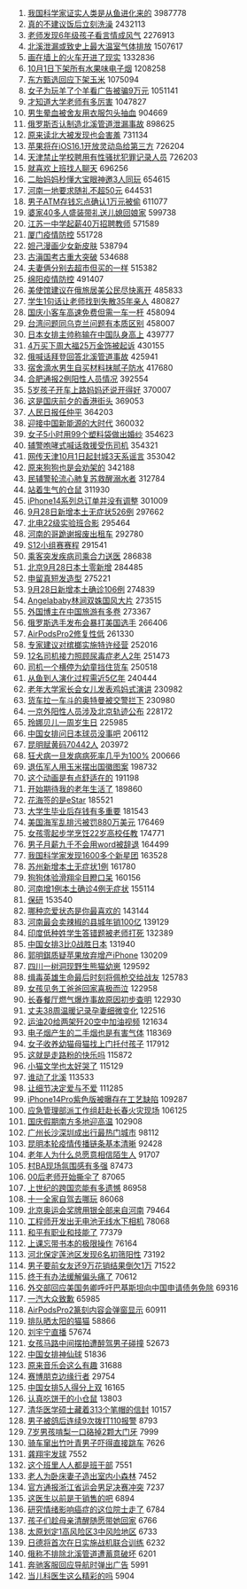 1. [我国科学家证实人类是从鱼进化来的](https://s.weibo.com//weibo?q=%23%E6%88%91%E5%9B%BD%E7%A7%91%E5%AD%A6%E5%AE%B6%E8%AF%81%E5%AE%9E%E4%BA%BA%E7%B1%BB%E6%98%AF%E4%BB%8E%E9%B1%BC%E8%BF%9B%E5%8C%96%E6%9D%A5%E7%9A%84%23&t=31&band_rank=1&Refer=top) 3987778
2. [真的不建议饭后立刻洗澡](https://s.weibo.com//weibo?q=%23%E7%9C%9F%E7%9A%84%E4%B8%8D%E5%BB%BA%E8%AE%AE%E9%A5%AD%E5%90%8E%E7%AB%8B%E5%88%BB%E6%B4%97%E6%BE%A1%23&t=31&band_rank=1&Refer=top) 2432113
3. [老师发现6年级孩子看言情成风气](https://s.weibo.com//weibo?q=%23%E8%80%81%E5%B8%88%E5%8F%91%E7%8E%B06%E5%B9%B4%E7%BA%A7%E5%AD%A9%E5%AD%90%E7%9C%8B%E8%A8%80%E6%83%85%E6%88%90%E9%A3%8E%E6%B0%94%23&t=31&band_rank=1&Refer=top) 2276913
4. [北溪泄漏或致史上最大温室气体排放](https://s.weibo.com//weibo?q=%23%E5%8C%97%E6%BA%AA%E6%B3%84%E6%BC%8F%E6%88%96%E8%87%B4%E5%8F%B2%E4%B8%8A%E6%9C%80%E5%A4%A7%E6%B8%A9%E5%AE%A4%E6%B0%94%E4%BD%93%E6%8E%92%E6%94%BE%23&t=31&band_rank=2&Refer=top) 1507617
5. [画在墙上的火车开进了现实](https://s.weibo.com//weibo?q=%23%E7%94%BB%E5%9C%A8%E5%A2%99%E4%B8%8A%E7%9A%84%E7%81%AB%E8%BD%A6%E5%BC%80%E8%BF%9B%E4%BA%86%E7%8E%B0%E5%AE%9E%23&t=31&band_rank=3&Refer=top) 1332836
6. [10月1日下架所有水果味电子烟](https://s.weibo.com//weibo?q=%2310%E6%9C%881%E6%97%A5%E4%B8%8B%E6%9E%B6%E6%89%80%E6%9C%89%E6%B0%B4%E6%9E%9C%E5%91%B3%E7%94%B5%E5%AD%90%E7%83%9F%23&t=31&band_rank=4&Refer=top) 1208258
7. [东方甄选回应下架玉米](https://s.weibo.com//weibo?q=%23%E4%B8%9C%E6%96%B9%E7%94%84%E9%80%89%E5%9B%9E%E5%BA%94%E4%B8%8B%E6%9E%B6%E7%8E%89%E7%B1%B3%23&t=31&band_rank=1&Refer=top) 1075094
8. [女子为玩羊了个羊看广告被骗9万元](https://s.weibo.com//weibo?q=%23%E5%A5%B3%E5%AD%90%E4%B8%BA%E7%8E%A9%E7%BE%8A%E4%BA%86%E4%B8%AA%E7%BE%8A%E7%9C%8B%E5%B9%BF%E5%91%8A%E8%A2%AB%E9%AA%979%E4%B8%87%E5%85%83%23&t=31&band_rank=4&Refer=top) 1051141
9. [才知道大学老师有多厉害](https://s.weibo.com//weibo?q=%23%E6%89%8D%E7%9F%A5%E9%81%93%E5%A4%A7%E5%AD%A6%E8%80%81%E5%B8%88%E6%9C%89%E5%A4%9A%E5%8E%89%E5%AE%B3%23&t=31&band_rank=5&Refer=top) 1047827
10. [男生晕血被舍友用衣服包头抽血](https://s.weibo.com//weibo?q=%23%E7%94%B7%E7%94%9F%E6%99%95%E8%A1%80%E8%A2%AB%E8%88%8D%E5%8F%8B%E7%94%A8%E8%A1%A3%E6%9C%8D%E5%8C%85%E5%A4%B4%E6%8A%BD%E8%A1%80%23&t=31&band_rank=2&Refer=top) 904669
11. [俄罗斯否认制造北溪管道泄漏事故](https://s.weibo.com//weibo?q=%23%E4%BF%84%E7%BD%97%E6%96%AF%E5%90%A6%E8%AE%A4%E5%88%B6%E9%80%A0%E5%8C%97%E6%BA%AA%E7%AE%A1%E9%81%93%E6%B3%84%E6%BC%8F%E4%BA%8B%E6%95%85%23&t=31&band_rank=2&Refer=top) 898625
12. [原来读北大被发现也会害羞](https://s.weibo.com//weibo?q=%23%E5%8E%9F%E6%9D%A5%E8%AF%BB%E5%8C%97%E5%A4%A7%E8%A2%AB%E5%8F%91%E7%8E%B0%E4%B9%9F%E4%BC%9A%E5%AE%B3%E7%BE%9E%23&t=31&band_rank=2&Refer=top) 731134
13. [苹果将在iOS16.1开放灵动岛给第三方](https://s.weibo.com//weibo?q=%23%E8%8B%B9%E6%9E%9C%E5%B0%86%E5%9C%A8iOS16.1%E5%BC%80%E6%94%BE%E7%81%B5%E5%8A%A8%E5%B2%9B%E7%BB%99%E7%AC%AC%E4%B8%89%E6%96%B9%23&t=31&band_rank=5&Refer=top) 726204
14. [天津禁止学校聘用有性骚扰犯罪记录人员](https://s.weibo.com//weibo?q=%23%E5%A4%A9%E6%B4%A5%E7%A6%81%E6%AD%A2%E5%AD%A6%E6%A0%A1%E8%81%98%E7%94%A8%E6%9C%89%E6%80%A7%E9%AA%9A%E6%89%B0%E7%8A%AF%E7%BD%AA%E8%AE%B0%E5%BD%95%E4%BA%BA%E5%91%98%23&t=31&band_rank=5&Refer=top) 726203
15. [就喜欢上班找人聊天](https://s.weibo.com//weibo?q=%23%E5%B0%B1%E5%96%9C%E6%AC%A2%E4%B8%8A%E7%8F%AD%E6%89%BE%E4%BA%BA%E8%81%8A%E5%A4%A9%23&t=31&band_rank=6&Refer=top) 696256
16. [二胎妈妈秒懂大宝眼神邀3人同玩](https://s.weibo.com//weibo?q=%23%E4%BA%8C%E8%83%8E%E5%A6%88%E5%A6%88%E7%A7%92%E6%87%82%E5%A4%A7%E5%AE%9D%E7%9C%BC%E7%A5%9E%E9%82%803%E4%BA%BA%E5%90%8C%E7%8E%A9%23&t=31&band_rank=6&Refer=top) 654615
17. [河南一地要求随礼不超50元](https://s.weibo.com//weibo?q=%23%E6%B2%B3%E5%8D%97%E4%B8%80%E5%9C%B0%E8%A6%81%E6%B1%82%E9%9A%8F%E7%A4%BC%E4%B8%8D%E8%B6%8550%E5%85%83%23&t=31&band_rank=7&Refer=top) 644531
18. [男子ATM存钱忘点确认1万元被偷](https://s.weibo.com//weibo?q=%23%E7%94%B7%E5%AD%90ATM%E5%AD%98%E9%92%B1%E5%BF%98%E7%82%B9%E7%A1%AE%E8%AE%A41%E4%B8%87%E5%85%83%E8%A2%AB%E5%81%B7%23&t=31&band_rank=6&Refer=top) 611077
19. [婆家40多人盛装带礼送儿媳回娘家](https://s.weibo.com//weibo?q=%23%E5%A9%86%E5%AE%B640%E5%A4%9A%E4%BA%BA%E7%9B%9B%E8%A3%85%E5%B8%A6%E7%A4%BC%E9%80%81%E5%84%BF%E5%AA%B3%E5%9B%9E%E5%A8%98%E5%AE%B6%23&t=31&band_rank=7&Refer=top) 599738
20. [江苏一中学起薪40万招聘教师](https://s.weibo.com//weibo?q=%23%E6%B1%9F%E8%8B%8F%E4%B8%80%E4%B8%AD%E5%AD%A6%E8%B5%B7%E8%96%AA40%E4%B8%87%E6%8B%9B%E8%81%98%E6%95%99%E5%B8%88%23&t=31&band_rank=7&Refer=top) 571589
21. [厦门疫情防控](https://s.weibo.com//weibo?q=%E5%8E%A6%E9%97%A8%E7%96%AB%E6%83%85%E9%98%B2%E6%8E%A7&t=31&band_rank=9&Refer=top) 551728
22. [妲己漫画少女新皮肤](https://s.weibo.com//weibo?q=%23%E5%A6%B2%E5%B7%B1%E6%BC%AB%E7%94%BB%E5%B0%91%E5%A5%B3%E6%96%B0%E7%9A%AE%E8%82%A4%23&t=31&band_rank=7&Refer=top) 538794
23. [古滇国考古重大突破](https://s.weibo.com//weibo?q=%23%E5%8F%A4%E6%BB%87%E5%9B%BD%E8%80%83%E5%8F%A4%E9%87%8D%E5%A4%A7%E7%AA%81%E7%A0%B4%23&t=31&band_rank=7&Refer=top) 534688
24. [夫妻俩分别去超市但买的一样](https://s.weibo.com//weibo?q=%23%E5%A4%AB%E5%A6%BB%E4%BF%A9%E5%88%86%E5%88%AB%E5%8E%BB%E8%B6%85%E5%B8%82%E4%BD%86%E4%B9%B0%E7%9A%84%E4%B8%80%E6%A0%B7%23&t=31&band_rank=9&Refer=top) 515382
25. [绵阳疫情防控](https://s.weibo.com//weibo?q=%E7%BB%B5%E9%98%B3%E7%96%AB%E6%83%85%E9%98%B2%E6%8E%A7&t=31&band_rank=7&Refer=top) 491407
26. [美使馆建议在俄旅居美公民尽快离开](https://s.weibo.com//weibo?q=%23%E7%BE%8E%E4%BD%BF%E9%A6%86%E5%BB%BA%E8%AE%AE%E5%9C%A8%E4%BF%84%E6%97%85%E5%B1%85%E7%BE%8E%E5%85%AC%E6%B0%91%E5%B0%BD%E5%BF%AB%E7%A6%BB%E5%BC%80%23&t=31&band_rank=6&Refer=top) 485833
27. [学生1句话让老师找到失散35年亲人](https://s.weibo.com//weibo?q=%23%E5%AD%A6%E7%94%9F1%E5%8F%A5%E8%AF%9D%E8%AE%A9%E8%80%81%E5%B8%88%E6%89%BE%E5%88%B0%E5%A4%B1%E6%95%A335%E5%B9%B4%E4%BA%B2%E4%BA%BA%23&t=31&band_rank=8&Refer=top) 480827
28. [国庆小客车高速免费但需一车一杆](https://s.weibo.com//weibo?q=%23%E5%9B%BD%E5%BA%86%E5%B0%8F%E5%AE%A2%E8%BD%A6%E9%AB%98%E9%80%9F%E5%85%8D%E8%B4%B9%E4%BD%86%E9%9C%80%E4%B8%80%E8%BD%A6%E4%B8%80%E6%9D%86%23&t=31&band_rank=9&Refer=top) 458094
29. [台湾问题同乌克兰问题有本质区别](https://s.weibo.com//weibo?q=%23%E5%8F%B0%E6%B9%BE%E9%97%AE%E9%A2%98%E5%90%8C%E4%B9%8C%E5%85%8B%E5%85%B0%E9%97%AE%E9%A2%98%E6%9C%89%E6%9C%AC%E8%B4%A8%E5%8C%BA%E5%88%AB%23&t=31&band_rank=8&Refer=top) 458007
30. [日本女排主帅称输在中国队身高上](https://s.weibo.com//weibo?q=%23%E6%97%A5%E6%9C%AC%E5%A5%B3%E6%8E%92%E4%B8%BB%E5%B8%85%E7%A7%B0%E8%BE%93%E5%9C%A8%E4%B8%AD%E5%9B%BD%E9%98%9F%E8%BA%AB%E9%AB%98%E4%B8%8A%23&t=31&band_rank=9&Refer=top) 439777
31. [4万买下周大福25万金饰被起诉](https://s.weibo.com//weibo?q=%234%E4%B8%87%E4%B9%B0%E4%B8%8B%E5%91%A8%E5%A4%A7%E7%A6%8F25%E4%B8%87%E9%87%91%E9%A5%B0%E8%A2%AB%E8%B5%B7%E8%AF%89%23&t=31&band_rank=9&Refer=top) 430155
32. [俄喊话拜登回答北溪管道事故](https://s.weibo.com//weibo?q=%23%E4%BF%84%E5%96%8A%E8%AF%9D%E6%8B%9C%E7%99%BB%E5%9B%9E%E7%AD%94%E5%8C%97%E6%BA%AA%E7%AE%A1%E9%81%93%E4%BA%8B%E6%95%85%23&t=31&band_rank=9&Refer=top) 425941
33. [宿舍滴水男生自买材料抹腻子防水](https://s.weibo.com//weibo?q=%23%E5%AE%BF%E8%88%8D%E6%BB%B4%E6%B0%B4%E7%94%B7%E7%94%9F%E8%87%AA%E4%B9%B0%E6%9D%90%E6%96%99%E6%8A%B9%E8%85%BB%E5%AD%90%E9%98%B2%E6%B0%B4%23&t=31&band_rank=10&Refer=top) 417680
34. [合肥通报2例阳性人员情况](https://s.weibo.com//weibo?q=%E5%90%88%E8%82%A5%E9%80%9A%E6%8A%A52%E4%BE%8B%E9%98%B3%E6%80%A7%E4%BA%BA%E5%91%98%E6%83%85%E5%86%B5&t=31&band_rank=12&Refer=top) 392554
35. [5岁孩子开车上路妈妈还说开得好](https://s.weibo.com//weibo?q=%235%E5%B2%81%E5%AD%A9%E5%AD%90%E5%BC%80%E8%BD%A6%E4%B8%8A%E8%B7%AF%E5%A6%88%E5%A6%88%E8%BF%98%E8%AF%B4%E5%BC%80%E5%BE%97%E5%A5%BD%23&t=31&band_rank=13&Refer=top) 370007
36. [这是国庆前夕的香港街头](https://s.weibo.com//weibo?q=%23%E8%BF%99%E6%98%AF%E5%9B%BD%E5%BA%86%E5%89%8D%E5%A4%95%E7%9A%84%E9%A6%99%E6%B8%AF%E8%A1%97%E5%A4%B4%23&t=31&band_rank=12&Refer=top) 369053
37. [人民日报任仲平](https://s.weibo.com//weibo?q=%23%E4%BA%BA%E6%B0%91%E6%97%A5%E6%8A%A5%E4%BB%BB%E4%BB%B2%E5%B9%B3%23&t=31&band_rank=11&Refer=top) 364203
38. [迎接中国新能源的大时代](https://s.weibo.com//weibo?q=%23%E8%BF%8E%E6%8E%A5%E4%B8%AD%E5%9B%BD%E6%96%B0%E8%83%BD%E6%BA%90%E7%9A%84%E5%A4%A7%E6%97%B6%E4%BB%A3%23&t=31&band_rank=15&Refer=top) 360032
39. [女子5小时用99个塑料袋做出婚纱](https://s.weibo.com//weibo?q=%23%E5%A5%B3%E5%AD%905%E5%B0%8F%E6%97%B6%E7%94%A899%E4%B8%AA%E5%A1%91%E6%96%99%E8%A2%8B%E5%81%9A%E5%87%BA%E5%A9%9A%E7%BA%B1%23&t=31&band_rank=11&Refer=top) 354623
40. [辅警咆哮式喊话救援受伤司机](https://s.weibo.com//weibo?q=%23%E8%BE%85%E8%AD%A6%E5%92%86%E5%93%AE%E5%BC%8F%E5%96%8A%E8%AF%9D%E6%95%91%E6%8F%B4%E5%8F%97%E4%BC%A4%E5%8F%B8%E6%9C%BA%23&t=31&band_rank=15&Refer=top) 354321
41. [网传天津10月1日起封城3天系谣言](https://s.weibo.com//weibo?q=%23%E7%BD%91%E4%BC%A0%E5%A4%A9%E6%B4%A510%E6%9C%881%E6%97%A5%E8%B5%B7%E5%B0%81%E5%9F%8E3%E5%A4%A9%E7%B3%BB%E8%B0%A3%E8%A8%80%23&t=31&band_rank=10&Refer=top) 353042
42. [原来狗狗也是会劝架的](https://s.weibo.com//weibo?q=%23%E5%8E%9F%E6%9D%A5%E7%8B%97%E7%8B%97%E4%B9%9F%E6%98%AF%E4%BC%9A%E5%8A%9D%E6%9E%B6%E7%9A%84%23&t=31&band_rank=14&Refer=top) 342188
43. [民辅警轮流心肺复苏救醒溺水者](https://s.weibo.com//weibo?q=%23%E6%B0%91%E8%BE%85%E8%AD%A6%E8%BD%AE%E6%B5%81%E5%BF%83%E8%82%BA%E5%A4%8D%E8%8B%8F%E6%95%91%E9%86%92%E6%BA%BA%E6%B0%B4%E8%80%85%23&t=31&band_rank=15&Refer=top) 312784
44. [站着生气的仓鼠](https://s.weibo.com//weibo?q=%23%E7%AB%99%E7%9D%80%E7%94%9F%E6%B0%94%E7%9A%84%E4%BB%93%E9%BC%A0%23&t=31&band_rank=15&Refer=top) 311930
45. [iPhone14系列总订单并没有调整](https://s.weibo.com//weibo?q=%23iPhone14%E7%B3%BB%E5%88%97%E6%80%BB%E8%AE%A2%E5%8D%95%E5%B9%B6%E6%B2%A1%E6%9C%89%E8%B0%83%E6%95%B4%23&t=31&band_rank=13&Refer=top) 301009
46. [9月28日新增本土无症状526例](https://s.weibo.com//weibo?q=%239%E6%9C%8828%E6%97%A5%E6%96%B0%E5%A2%9E%E6%9C%AC%E5%9C%9F%E6%97%A0%E7%97%87%E7%8A%B6526%E4%BE%8B%23&t=31&band_rank=17&Refer=top) 297662
47. [北电22级实验班合影](https://s.weibo.com//weibo?q=%23%E5%8C%97%E7%94%B522%E7%BA%A7%E5%AE%9E%E9%AA%8C%E7%8F%AD%E5%90%88%E5%BD%B1%23&t=31&band_rank=12&Refer=top) 295464
48. [河南的哥跪谢报废出租车](https://s.weibo.com//weibo?q=%23%E6%B2%B3%E5%8D%97%E7%9A%84%E5%93%A5%E8%B7%AA%E8%B0%A2%E6%8A%A5%E5%BA%9F%E5%87%BA%E7%A7%9F%E8%BD%A6%23&t=31&band_rank=18&Refer=top) 292780
49. [S12小组赛赛程](https://s.weibo.com//weibo?q=%23S12%E5%B0%8F%E7%BB%84%E8%B5%9B%E8%B5%9B%E7%A8%8B%23&t=31&band_rank=13&Refer=top) 291541
50. [乘客突发疾病司乘合力送医](https://s.weibo.com//weibo?q=%23%E4%B9%98%E5%AE%A2%E7%AA%81%E5%8F%91%E7%96%BE%E7%97%85%E5%8F%B8%E4%B9%98%E5%90%88%E5%8A%9B%E9%80%81%E5%8C%BB%23&t=31&band_rank=15&Refer=top) 286838
51. [北京9月28日本土零新增](https://s.weibo.com//weibo?q=%23%E5%8C%97%E4%BA%AC9%E6%9C%8828%E6%97%A5%E6%9C%AC%E5%9C%9F%E9%9B%B6%E6%96%B0%E5%A2%9E%23&t=31&band_rank=13&Refer=top) 284485
52. [申留真短发造型](https://s.weibo.com//weibo?q=%23%E7%94%B3%E7%95%99%E7%9C%9F%E7%9F%AD%E5%8F%91%E9%80%A0%E5%9E%8B%23&t=31&band_rank=18&Refer=top) 275221
53. [9月28日新增本土确诊106例](https://s.weibo.com//weibo?q=%239%E6%9C%8828%E6%97%A5%E6%96%B0%E5%A2%9E%E6%9C%AC%E5%9C%9F%E7%A1%AE%E8%AF%8A106%E4%BE%8B%23&t=31&band_rank=18&Refer=top) 274839
54. [Angelababy林涧双姝国风大片](https://s.weibo.com//weibo?q=%23Angelababy%E6%9E%97%E6%B6%A7%E5%8F%8C%E5%A7%9D%E5%9B%BD%E9%A3%8E%E5%A4%A7%E7%89%87%23&t=31&band_rank=13&Refer=top) 273515
55. [外国博主在中国旅游有多卷](https://s.weibo.com//weibo?q=%23%E5%A4%96%E5%9B%BD%E5%8D%9A%E4%B8%BB%E5%9C%A8%E4%B8%AD%E5%9B%BD%E6%97%85%E6%B8%B8%E6%9C%89%E5%A4%9A%E5%8D%B7%23&t=31&band_rank=13&Refer=top) 273367
56. [俄罗斯选手发布会暴打美国选手](https://s.weibo.com//weibo?q=%23%E4%BF%84%E7%BD%97%E6%96%AF%E9%80%89%E6%89%8B%E5%8F%91%E5%B8%83%E4%BC%9A%E6%9A%B4%E6%89%93%E7%BE%8E%E5%9B%BD%E9%80%89%E6%89%8B%23&t=31&band_rank=13&Refer=top) 266406
57. [AirPodsPro2修复性低](https://s.weibo.com//weibo?q=%23AirPodsPro2%E4%BF%AE%E5%A4%8D%E6%80%A7%E4%BD%8E%23&t=31&band_rank=19&Refer=top) 261330
58. [专家建议对槟榔实施特许经营](https://s.weibo.com//weibo?q=%23%E4%B8%93%E5%AE%B6%E5%BB%BA%E8%AE%AE%E5%AF%B9%E6%A7%9F%E6%A6%94%E5%AE%9E%E6%96%BD%E7%89%B9%E8%AE%B8%E7%BB%8F%E8%90%A5%23&t=31&band_rank=18&Refer=top) 252016
59. [12名司机接力照顾尿毒症老人2年](https://s.weibo.com//weibo?q=%2312%E5%90%8D%E5%8F%B8%E6%9C%BA%E6%8E%A5%E5%8A%9B%E7%85%A7%E9%A1%BE%E5%B0%BF%E6%AF%92%E7%97%87%E8%80%81%E4%BA%BA2%E5%B9%B4%23&t=31&band_rank=15&Refer=top) 251473
60. [司机一个横停为幼童挡住货车](https://s.weibo.com//weibo?q=%23%E5%8F%B8%E6%9C%BA%E4%B8%80%E4%B8%AA%E6%A8%AA%E5%81%9C%E4%B8%BA%E5%B9%BC%E7%AB%A5%E6%8C%A1%E4%BD%8F%E8%B4%A7%E8%BD%A6%23&t=31&band_rank=21&Refer=top) 250518
61. [从鱼到人演化过程需近5亿年](https://s.weibo.com//weibo?q=%23%E4%BB%8E%E9%B1%BC%E5%88%B0%E4%BA%BA%E6%BC%94%E5%8C%96%E8%BF%87%E7%A8%8B%E9%9C%80%E8%BF%915%E4%BA%BF%E5%B9%B4%23&t=31&band_rank=20&Refer=top) 240444
62. [老年大学家长会女儿发表鸡妈式演讲](https://s.weibo.com//weibo?q=%23%E8%80%81%E5%B9%B4%E5%A4%A7%E5%AD%A6%E5%AE%B6%E9%95%BF%E4%BC%9A%E5%A5%B3%E5%84%BF%E5%8F%91%E8%A1%A8%E9%B8%A1%E5%A6%88%E5%BC%8F%E6%BC%94%E8%AE%B2%23&t=31&band_rank=17&Refer=top) 230982
63. [货车拉一车斗的奥特曼被交警拦下](https://s.weibo.com//weibo?q=%23%E8%B4%A7%E8%BD%A6%E6%8B%89%E4%B8%80%E8%BD%A6%E6%96%97%E7%9A%84%E5%A5%A5%E7%89%B9%E6%9B%BC%E8%A2%AB%E4%BA%A4%E8%AD%A6%E6%8B%A6%E4%B8%8B%23&t=31&band_rank=23&Refer=top) 230980
64. [一京外阳性人员涉及北京轨迹公布](https://s.weibo.com//weibo?q=%23%E4%B8%80%E4%BA%AC%E5%A4%96%E9%98%B3%E6%80%A7%E4%BA%BA%E5%91%98%E6%B6%89%E5%8F%8A%E5%8C%97%E4%BA%AC%E8%BD%A8%E8%BF%B9%E5%85%AC%E5%B8%83%23&t=31&band_rank=14&Refer=top) 228172
65. [玲娜贝儿一周岁生日](https://s.weibo.com//weibo?q=%23%E7%8E%B2%E5%A8%9C%E8%B4%9D%E5%84%BF%E4%B8%80%E5%91%A8%E5%B2%81%E7%94%9F%E6%97%A5%23&t=31&band_rank=24&Refer=top) 225985
66. [中国女排问日本球员没事吧](https://s.weibo.com//weibo?q=%23%E4%B8%AD%E5%9B%BD%E5%A5%B3%E6%8E%92%E9%97%AE%E6%97%A5%E6%9C%AC%E7%90%83%E5%91%98%E6%B2%A1%E4%BA%8B%E5%90%A7%23&t=31&band_rank=14&Refer=top) 206112
67. [昆明赋黄码70442人](https://s.weibo.com//weibo?q=%E6%98%86%E6%98%8E%E8%B5%8B%E9%BB%84%E7%A0%8170442%E4%BA%BA&t=31&band_rank=27&Refer=top) 203972
68. [狂犬病一旦发病病死率几乎为100%](https://s.weibo.com//weibo?q=%23%E7%8B%82%E7%8A%AC%E7%97%85%E4%B8%80%E6%97%A6%E5%8F%91%E7%97%85%E7%97%85%E6%AD%BB%E7%8E%87%E5%87%A0%E4%B9%8E%E4%B8%BA100%25%23&t=31&band_rank=15&Refer=top) 200666
69. [退伍军人用玉米摆出国徽图案](https://s.weibo.com//weibo?q=%23%E9%80%80%E4%BC%8D%E5%86%9B%E4%BA%BA%E7%94%A8%E7%8E%89%E7%B1%B3%E6%91%86%E5%87%BA%E5%9B%BD%E5%BE%BD%E5%9B%BE%E6%A1%88%23&t=31&band_rank=24&Refer=top) 198732
70. [这个动画是有点舒适在的](https://s.weibo.com//weibo?q=%23%E8%BF%99%E4%B8%AA%E5%8A%A8%E7%94%BB%E6%98%AF%E6%9C%89%E7%82%B9%E8%88%92%E9%80%82%E5%9C%A8%E7%9A%84%23&t=31&band_rank=27&Refer=top) 191198
71. [开始期待我的老年生活了](https://s.weibo.com//weibo?q=%23%E5%BC%80%E5%A7%8B%E6%9C%9F%E5%BE%85%E6%88%91%E7%9A%84%E8%80%81%E5%B9%B4%E7%94%9F%E6%B4%BB%E4%BA%86%23&t=31&band_rank=28&Refer=top) 189860
72. [花海签的是eStar](https://s.weibo.com//weibo?q=%23%E8%8A%B1%E6%B5%B7%E7%AD%BE%E7%9A%84%E6%98%AFeStar%23&t=31&band_rank=17&Refer=top) 185521
73. [大学生毕业后存钱有多重要](https://s.weibo.com//weibo?q=%23%E5%A4%A7%E5%AD%A6%E7%94%9F%E6%AF%95%E4%B8%9A%E5%90%8E%E5%AD%98%E9%92%B1%E6%9C%89%E5%A4%9A%E9%87%8D%E8%A6%81%23&t=31&band_rank=19&Refer=top) 181543
74. [美国海军乱排污被罚880万美元](https://s.weibo.com//weibo?q=%23%E7%BE%8E%E5%9B%BD%E6%B5%B7%E5%86%9B%E4%B9%B1%E6%8E%92%E6%B1%A1%E8%A2%AB%E7%BD%9A880%E4%B8%87%E7%BE%8E%E5%85%83%23&t=31&band_rank=28&Refer=top) 176469
75. [女孩零起步学烹饪22岁高校任教](https://s.weibo.com//weibo?q=%23%E5%A5%B3%E5%AD%A9%E9%9B%B6%E8%B5%B7%E6%AD%A5%E5%AD%A6%E7%83%B9%E9%A5%AA22%E5%B2%81%E9%AB%98%E6%A0%A1%E4%BB%BB%E6%95%99%23&t=31&band_rank=32&Refer=top) 174771
76. [男子月薪九千不会用word被辞退](https://s.weibo.com//weibo?q=%23%E7%94%B7%E5%AD%90%E6%9C%88%E8%96%AA%E4%B9%9D%E5%8D%83%E4%B8%8D%E4%BC%9A%E7%94%A8word%E8%A2%AB%E8%BE%9E%E9%80%80%23&t=31&band_rank=20&Refer=top) 164499
77. [我国科学家发现1600多个新星团](https://s.weibo.com//weibo?q=%23%E6%88%91%E5%9B%BD%E7%A7%91%E5%AD%A6%E5%AE%B6%E5%8F%91%E7%8E%B01600%E5%A4%9A%E4%B8%AA%E6%96%B0%E6%98%9F%E5%9B%A2%23&t=31&band_rank=19&Refer=top) 163528
78. [苏州新增本土无症状1例](https://s.weibo.com//weibo?q=%E8%8B%8F%E5%B7%9E%E6%96%B0%E5%A2%9E%E6%9C%AC%E5%9C%9F%E6%97%A0%E7%97%87%E7%8A%B61%E4%BE%8B&t=31&band_rank=21&Refer=top) 161780
79. [狗狗体验滑翔伞目瞪口呆](https://s.weibo.com//weibo?q=%23%E7%8B%97%E7%8B%97%E4%BD%93%E9%AA%8C%E6%BB%91%E7%BF%94%E4%BC%9E%E7%9B%AE%E7%9E%AA%E5%8F%A3%E5%91%86%23&t=31&band_rank=29&Refer=top) 160156
80. [河南增1例本土确诊4例无症状](https://s.weibo.com//weibo?q=%23%E6%B2%B3%E5%8D%97%E5%A2%9E1%E4%BE%8B%E6%9C%AC%E5%9C%9F%E7%A1%AE%E8%AF%8A4%E4%BE%8B%E6%97%A0%E7%97%87%E7%8A%B6%23&t=31&band_rank=29&Refer=top) 155114
81. [保研](https://s.weibo.com//weibo?q=%E4%BF%9D%E7%A0%94&t=31&band_rank=22&Refer=top) 153540
82. [哪种恋爱状态是你最喜欢的](https://s.weibo.com//weibo?q=%23%E5%93%AA%E7%A7%8D%E6%81%8B%E7%88%B1%E7%8A%B6%E6%80%81%E6%98%AF%E4%BD%A0%E6%9C%80%E5%96%9C%E6%AC%A2%E7%9A%84%23&t=31&band_rank=24&Refer=top) 143144
83. [河南最会卖辣椒的县城年销100亿](https://s.weibo.com//weibo?q=%23%E6%B2%B3%E5%8D%97%E6%9C%80%E4%BC%9A%E5%8D%96%E8%BE%A3%E6%A4%92%E7%9A%84%E5%8E%BF%E5%9F%8E%E5%B9%B4%E9%94%80100%E4%BA%BF%23&t=31&band_rank=25&Refer=top) 139129
84. [印度低种姓学生答错题被老师打死](https://s.weibo.com//weibo?q=%23%E5%8D%B0%E5%BA%A6%E4%BD%8E%E7%A7%8D%E5%A7%93%E5%AD%A6%E7%94%9F%E7%AD%94%E9%94%99%E9%A2%98%E8%A2%AB%E8%80%81%E5%B8%88%E6%89%93%E6%AD%BB%23&t=31&band_rank=26&Refer=top) 132389
85. [中国女排3比0战胜日本](https://s.weibo.com//weibo?q=%23%E4%B8%AD%E5%9B%BD%E5%A5%B3%E6%8E%923%E6%AF%940%E6%88%98%E8%83%9C%E6%97%A5%E6%9C%AC%23&t=31&band_rank=27&Refer=top) 131940
86. [郭明錤质疑苹果放弃增产iPhone](https://s.weibo.com//weibo?q=%23%E9%83%AD%E6%98%8E%E9%8C%A4%E8%B4%A8%E7%96%91%E8%8B%B9%E6%9E%9C%E6%94%BE%E5%BC%83%E5%A2%9E%E4%BA%A7iPhone%23&t=31&band_rank=30&Refer=top) 130209
87. [四川一树洞现野生熊猫幼崽](https://s.weibo.com//weibo?q=%23%E5%9B%9B%E5%B7%9D%E4%B8%80%E6%A0%91%E6%B4%9E%E7%8E%B0%E9%87%8E%E7%94%9F%E7%86%8A%E7%8C%AB%E5%B9%BC%E5%B4%BD%23&t=31&band_rank=30&Refer=top) 129592
88. [缉毒英雄生命最后时刻将佩枪交给战友](https://s.weibo.com//weibo?q=%23%E7%BC%89%E6%AF%92%E8%8B%B1%E9%9B%84%E7%94%9F%E5%91%BD%E6%9C%80%E5%90%8E%E6%97%B6%E5%88%BB%E5%B0%86%E4%BD%A9%E6%9E%AA%E4%BA%A4%E7%BB%99%E6%88%98%E5%8F%8B%23&t=31&band_rank=27&Refer=top) 125783
89. [女孩见务工爸爸回家喜极而泣](https://s.weibo.com//weibo?q=%23%E5%A5%B3%E5%AD%A9%E8%A7%81%E5%8A%A1%E5%B7%A5%E7%88%B8%E7%88%B8%E5%9B%9E%E5%AE%B6%E5%96%9C%E6%9E%81%E8%80%8C%E6%B3%A3%23&t=31&band_rank=27&Refer=top) 122958
90. [长春餐厅燃气爆炸事故原因初步查明](https://s.weibo.com//weibo?q=%23%E9%95%BF%E6%98%A5%E9%A4%90%E5%8E%85%E7%87%83%E6%B0%94%E7%88%86%E7%82%B8%E4%BA%8B%E6%95%85%E5%8E%9F%E5%9B%A0%E5%88%9D%E6%AD%A5%E6%9F%A5%E6%98%8E%23&t=31&band_rank=30&Refer=top) 122930
91. [丈夫38周温暖记录孕妻细微变化](https://s.weibo.com//weibo?q=%23%E4%B8%88%E5%A4%AB38%E5%91%A8%E6%B8%A9%E6%9A%96%E8%AE%B0%E5%BD%95%E5%AD%95%E5%A6%BB%E7%BB%86%E5%BE%AE%E5%8F%98%E5%8C%96%23&t=31&band_rank=28&Refer=top) 122516
92. [运油20给两架歼20空中加油视频](https://s.weibo.com//weibo?q=%23%E8%BF%90%E6%B2%B920%E7%BB%99%E4%B8%A4%E6%9E%B6%E6%AD%BC20%E7%A9%BA%E4%B8%AD%E5%8A%A0%E6%B2%B9%E8%A7%86%E9%A2%91%23&t=31&band_rank=29&Refer=top) 121634
93. [电子烟产生的二手烟也是有害气体](https://s.weibo.com//weibo?q=%23%E7%94%B5%E5%AD%90%E7%83%9F%E4%BA%A7%E7%94%9F%E7%9A%84%E4%BA%8C%E6%89%8B%E7%83%9F%E4%B9%9F%E6%98%AF%E6%9C%89%E5%AE%B3%E6%B0%94%E4%BD%93%23&t=31&band_rank=30&Refer=top) 118369
94. [女子收养幼猫母猫找上门托付孩子](https://s.weibo.com//weibo?q=%23%E5%A5%B3%E5%AD%90%E6%94%B6%E5%85%BB%E5%B9%BC%E7%8C%AB%E6%AF%8D%E7%8C%AB%E6%89%BE%E4%B8%8A%E9%97%A8%E6%89%98%E4%BB%98%E5%AD%A9%E5%AD%90%23&t=31&band_rank=43&Refer=top) 117912
95. [这就是走路粉的快乐吗](https://s.weibo.com//weibo?q=%23%E8%BF%99%E5%B0%B1%E6%98%AF%E8%B5%B0%E8%B7%AF%E7%B2%89%E7%9A%84%E5%BF%AB%E4%B9%90%E5%90%97%23&t=31&band_rank=31&Refer=top) 115872
96. [小猫文学也太好哭了](https://s.weibo.com//weibo?q=%23%E5%B0%8F%E7%8C%AB%E6%96%87%E5%AD%A6%E4%B9%9F%E5%A4%AA%E5%A5%BD%E5%93%AD%E4%BA%86%23&t=31&band_rank=28&Refer=top) 115129
97. [谁动了北溪](https://s.weibo.com//weibo?q=%23%E8%B0%81%E5%8A%A8%E4%BA%86%E5%8C%97%E6%BA%AA%23&t=31&band_rank=31&Refer=top) 113533
98. [让细节决定爱与不爱](https://s.weibo.com//weibo?q=%23%E8%AE%A9%E7%BB%86%E8%8A%82%E5%86%B3%E5%AE%9A%E7%88%B1%E4%B8%8E%E4%B8%8D%E7%88%B1%23&t=31&band_rank=38&Refer=top) 111285
99. [iPhone14Pro紫色版被曝存在工艺缺陷](https://s.weibo.com//weibo?q=%23iPhone14Pro%E7%B4%AB%E8%89%B2%E7%89%88%E8%A2%AB%E6%9B%9D%E5%AD%98%E5%9C%A8%E5%B7%A5%E8%89%BA%E7%BC%BA%E9%99%B7%23&t=31&band_rank=39&Refer=top) 109287
100. [应急管理部派工作组赶赴长春火灾现场](https://s.weibo.com//weibo?q=%E5%BA%94%E6%80%A5%E7%AE%A1%E7%90%86%E9%83%A8%E6%B4%BE%E5%B7%A5%E4%BD%9C%E7%BB%84%E8%B5%B6%E8%B5%B4%E9%95%BF%E6%98%A5%E7%81%AB%E7%81%BE%E7%8E%B0%E5%9C%BA&t=31&band_rank=22&Refer=top) 106125
101. [国庆假期南方多地迎高温](https://s.weibo.com//weibo?q=%23%E5%9B%BD%E5%BA%86%E5%81%87%E6%9C%9F%E5%8D%97%E6%96%B9%E5%A4%9A%E5%9C%B0%E8%BF%8E%E9%AB%98%E6%B8%A9%23&t=31&band_rank=33&Refer=top) 102908
102. [广州长沙深圳成出行最热门城市](https://s.weibo.com//weibo?q=%23%E5%B9%BF%E5%B7%9E%E9%95%BF%E6%B2%99%E6%B7%B1%E5%9C%B3%E6%88%90%E5%87%BA%E8%A1%8C%E6%9C%80%E7%83%AD%E9%97%A8%E5%9F%8E%E5%B8%82%23&t=31&band_rank=31&Refer=top) 98112
103. [昆明本轮疫情传播链条基本清晰](https://s.weibo.com//weibo?q=%23%E6%98%86%E6%98%8E%E6%9C%AC%E8%BD%AE%E7%96%AB%E6%83%85%E4%BC%A0%E6%92%AD%E9%93%BE%E6%9D%A1%E5%9F%BA%E6%9C%AC%E6%B8%85%E6%99%B0%23&t=31&band_rank=38&Refer=top) 92428
104. [老年人为什么总愿意相信陌生人](https://s.weibo.com//weibo?q=%23%E8%80%81%E5%B9%B4%E4%BA%BA%E4%B8%BA%E4%BB%80%E4%B9%88%E6%80%BB%E6%84%BF%E6%84%8F%E7%9B%B8%E4%BF%A1%E9%99%8C%E7%94%9F%E4%BA%BA%23&t=31&band_rank=35&Refer=top) 91707
105. [村BA现场氛围感有多强](https://s.weibo.com//weibo?q=%23%E6%9D%91BA%E7%8E%B0%E5%9C%BA%E6%B0%9B%E5%9B%B4%E6%84%9F%E6%9C%89%E5%A4%9A%E5%BC%BA%23&t=31&band_rank=48&Refer=top) 87473
106. [00后老师开始撕伞了](https://s.weibo.com//weibo?q=%2300%E5%90%8E%E8%80%81%E5%B8%88%E5%BC%80%E5%A7%8B%E6%92%95%E4%BC%9E%E4%BA%86%23&t=31&band_rank=41&Refer=top) 87065
107. [上世纪的跨国恋能有多遗憾](https://s.weibo.com//weibo?q=%23%E4%B8%8A%E4%B8%96%E7%BA%AA%E7%9A%84%E8%B7%A8%E5%9B%BD%E6%81%8B%E8%83%BD%E6%9C%89%E5%A4%9A%E9%81%97%E6%86%BE%23&t=31&band_rank=40&Refer=top) 86958
108. [十一全家自驾去哪玩](https://s.weibo.com//weibo?q=%23%E5%8D%81%E4%B8%80%E5%85%A8%E5%AE%B6%E8%87%AA%E9%A9%BE%E5%8E%BB%E5%93%AA%E7%8E%A9%23&t=31&band_rank=47&Refer=top) 86068
109. [北京奥运会奖牌用银全部来自河南](https://s.weibo.com//weibo?q=%23%E5%8C%97%E4%BA%AC%E5%A5%A5%E8%BF%90%E4%BC%9A%E5%A5%96%E7%89%8C%E7%94%A8%E9%93%B6%E5%85%A8%E9%83%A8%E6%9D%A5%E8%87%AA%E6%B2%B3%E5%8D%97%23&t=31&band_rank=40&Refer=top) 79464
110. [工程师开发出无电池无线水下相机](https://s.weibo.com//weibo?q=%23%E5%B7%A5%E7%A8%8B%E5%B8%88%E5%BC%80%E5%8F%91%E5%87%BA%E6%97%A0%E7%94%B5%E6%B1%A0%E6%97%A0%E7%BA%BF%E6%B0%B4%E4%B8%8B%E7%9B%B8%E6%9C%BA%23&t=31&band_rank=33&Refer=top) 78068
111. [和平有职业和技能了](https://s.weibo.com//weibo?q=%23%E5%92%8C%E5%B9%B3%E6%9C%89%E8%81%8C%E4%B8%9A%E5%92%8C%E6%8A%80%E8%83%BD%E4%BA%86%23&t=31&band_rank=47&Refer=top) 77379
112. [上课忘带书本的极限操作](https://s.weibo.com//weibo?q=%23%E4%B8%8A%E8%AF%BE%E5%BF%98%E5%B8%A6%E4%B9%A6%E6%9C%AC%E7%9A%84%E6%9E%81%E9%99%90%E6%93%8D%E4%BD%9C%23&t=31&band_rank=39&Refer=top) 76164
113. [河北保定莲池区发现6名初筛阳性](https://s.weibo.com//weibo?q=%23%E6%B2%B3%E5%8C%97%E4%BF%9D%E5%AE%9A%E8%8E%B2%E6%B1%A0%E5%8C%BA%E5%8F%91%E7%8E%B06%E5%90%8D%E5%88%9D%E7%AD%9B%E9%98%B3%E6%80%A7%23&t=31&band_rank=45&Refer=top) 73192
114. [男子要前女友还9万花销结果倒欠1万](https://s.weibo.com//weibo?q=%23%E7%94%B7%E5%AD%90%E8%A6%81%E5%89%8D%E5%A5%B3%E5%8F%8B%E8%BF%989%E4%B8%87%E8%8A%B1%E9%94%80%E7%BB%93%E6%9E%9C%E5%80%92%E6%AC%A01%E4%B8%87%23&t=31&band_rank=46&Refer=top) 71522
115. [终于有办法缓解偏头痛了](https://s.weibo.com//weibo?q=%23%E7%BB%88%E4%BA%8E%E6%9C%89%E5%8A%9E%E6%B3%95%E7%BC%93%E8%A7%A3%E5%81%8F%E5%A4%B4%E7%97%9B%E4%BA%86%23&t=31&band_rank=42&Refer=top) 70612
116. [外交部回应美国务卿呼吁巴基斯坦向中国申请债务免除](https://s.weibo.com//weibo?q=%23%E5%A4%96%E4%BA%A4%E9%83%A8%E5%9B%9E%E5%BA%94%E7%BE%8E%E5%9B%BD%E5%8A%A1%E5%8D%BF%E5%91%BC%E5%90%81%E5%B7%B4%E5%9F%BA%E6%96%AF%E5%9D%A6%E5%90%91%E4%B8%AD%E5%9B%BD%E7%94%B3%E8%AF%B7%E5%80%BA%E5%8A%A1%E5%85%8D%E9%99%A4%23&t=31&band_rank=48&Refer=top) 69316
117. [一汽大众致歉](https://s.weibo.com//weibo?q=%23%E4%B8%80%E6%B1%BD%E5%A4%A7%E4%BC%97%E8%87%B4%E6%AD%89%23&t=31&band_rank=44&Refer=top) 65985
118. [AirPodsPro2篆刻内容会弹窗显示](https://s.weibo.com//weibo?q=%23AirPodsPro2%E7%AF%86%E5%88%BB%E5%86%85%E5%AE%B9%E4%BC%9A%E5%BC%B9%E7%AA%97%E6%98%BE%E7%A4%BA%23&t=31&band_rank=46&Refer=top) 60911
119. [排队晒太阳的猫猫](https://s.weibo.com//weibo?q=%23%E6%8E%92%E9%98%9F%E6%99%92%E5%A4%AA%E9%98%B3%E7%9A%84%E7%8C%AB%E7%8C%AB%23&t=31&band_rank=47&Refer=top) 58866
120. [刘宇宁直播](https://s.weibo.com//weibo?q=%23%E5%88%98%E5%AE%87%E5%AE%81%E7%9B%B4%E6%92%AD%23&t=31&band_rank=43&Refer=top) 57674
121. [女孩马路中间摆拍遭醉驾男子碰撞](https://s.weibo.com//weibo?q=%23%E5%A5%B3%E5%AD%A9%E9%A9%AC%E8%B7%AF%E4%B8%AD%E9%97%B4%E6%91%86%E6%8B%8D%E9%81%AD%E9%86%89%E9%A9%BE%E7%94%B7%E5%AD%90%E7%A2%B0%E6%92%9E%23&t=31&band_rank=46&Refer=top) 52673
122. [中国女排神仙球](https://s.weibo.com//weibo?q=%23%E4%B8%AD%E5%9B%BD%E5%A5%B3%E6%8E%92%E7%A5%9E%E4%BB%99%E7%90%83%23&t=31&band_rank=48&Refer=top) 51836
123. [原来音乐会这么有趣](https://s.weibo.com//weibo?q=%23%E5%8E%9F%E6%9D%A5%E9%9F%B3%E4%B9%90%E4%BC%9A%E8%BF%99%E4%B9%88%E6%9C%89%E8%B6%A3%23&t=31&band_rank=28&Refer=top) 31688
124. [赛博朋克边缘行者](https://s.weibo.com//weibo?q=%23%E8%B5%9B%E5%8D%9A%E6%9C%8B%E5%85%8B%E8%BE%B9%E7%BC%98%E8%A1%8C%E8%80%85%23&t=31&band_rank=49&Refer=top) 29754
125. [中国女排5人得分上双](https://s.weibo.com//weibo?q=%23%E4%B8%AD%E5%9B%BD%E5%A5%B3%E6%8E%925%E4%BA%BA%E5%BE%97%E5%88%86%E4%B8%8A%E5%8F%8C%23&t=31&band_rank=50&Refer=top) 16165
126. [认真吃饼干的小仓鼠](https://s.weibo.com//weibo?q=%23%E8%AE%A4%E7%9C%9F%E5%90%83%E9%A5%BC%E5%B9%B2%E7%9A%84%E5%B0%8F%E4%BB%93%E9%BC%A0%23&t=31&band_rank=37&Refer=top) 13803
127. [清华医学硕士藏着313个笔帽的信封](https://s.weibo.com//weibo?q=%23%E6%B8%85%E5%8D%8E%E5%8C%BB%E5%AD%A6%E7%A1%95%E5%A3%AB%E8%97%8F%E7%9D%80313%E4%B8%AA%E7%AC%94%E5%B8%BD%E7%9A%84%E4%BF%A1%E5%B0%81%23&t=31&band_rank=48&Refer=top) 10157
128. [男子被鸽后连续9次拨打110报警](https://s.weibo.com//weibo?q=%23%E7%94%B7%E5%AD%90%E8%A2%AB%E9%B8%BD%E5%90%8E%E8%BF%9E%E7%BB%AD9%E6%AC%A1%E6%8B%A8%E6%89%93110%E6%8A%A5%E8%AD%A6%23&t=31&band_rank=49&Refer=top) 8793
129. [7岁男孩啃梨一口硌掉2颗大门牙](https://s.weibo.com//weibo?q=%237%E5%B2%81%E7%94%B7%E5%AD%A9%E5%95%83%E6%A2%A8%E4%B8%80%E5%8F%A3%E7%A1%8C%E6%8E%892%E9%A2%97%E5%A4%A7%E9%97%A8%E7%89%99%23&t=31&band_rank=44&Refer=top) 7999
130. [骑车窜出竹叶青男子吓得直接跳车](https://s.weibo.com//weibo?q=%23%E9%AA%91%E8%BD%A6%E7%AA%9C%E5%87%BA%E7%AB%B9%E5%8F%B6%E9%9D%92%E7%94%B7%E5%AD%90%E5%90%93%E5%BE%97%E7%9B%B4%E6%8E%A5%E8%B7%B3%E8%BD%A6%23&t=31&band_rank=46&Refer=top) 7626
131. [龚翔宇发球](https://s.weibo.com//weibo?q=%23%E9%BE%9A%E7%BF%94%E5%AE%87%E5%8F%91%E7%90%83%23&t=31&band_rank=49&Refer=top) 7552
132. [这个班里人人都是班干部](https://s.weibo.com//weibo?q=%23%E8%BF%99%E4%B8%AA%E7%8F%AD%E9%87%8C%E4%BA%BA%E4%BA%BA%E9%83%BD%E6%98%AF%E7%8F%AD%E5%B9%B2%E9%83%A8%23&t=31&band_rank=50&Refer=top) 7551
133. [老人为卧床妻子造出室内小森林](https://s.weibo.com//weibo?q=%23%E8%80%81%E4%BA%BA%E4%B8%BA%E5%8D%A7%E5%BA%8A%E5%A6%BB%E5%AD%90%E9%80%A0%E5%87%BA%E5%AE%A4%E5%86%85%E5%B0%8F%E6%A3%AE%E6%9E%97%23&t=31&band_rank=48&Refer=top) 7452
134. [官方通报浙江省运会男足决赛冲突](https://s.weibo.com//weibo?q=%23%E5%AE%98%E6%96%B9%E9%80%9A%E6%8A%A5%E6%B5%99%E6%B1%9F%E7%9C%81%E8%BF%90%E4%BC%9A%E7%94%B7%E8%B6%B3%E5%86%B3%E8%B5%9B%E5%86%B2%E7%AA%81%23&t=31&band_rank=46&Refer=top) 7237
135. [这医生以前是干销售的吧](https://s.weibo.com//weibo?q=%23%E8%BF%99%E5%8C%BB%E7%94%9F%E4%BB%A5%E5%89%8D%E6%98%AF%E5%B9%B2%E9%94%80%E5%94%AE%E7%9A%84%E5%90%A7%23&t=31&band_rank=47&Refer=top) 6894
136. [研究情绪影响癌症的这位院士走了](https://s.weibo.com//weibo?q=%23%E7%A0%94%E7%A9%B6%E6%83%85%E7%BB%AA%E5%BD%B1%E5%93%8D%E7%99%8C%E7%97%87%E7%9A%84%E8%BF%99%E4%BD%8D%E9%99%A2%E5%A3%AB%E8%B5%B0%E4%BA%86%23&t=31&band_rank=45&Refer=top) 6784
137. [孩子们趁母亲清醒随愿带她回家](https://s.weibo.com//weibo?q=%23%E5%AD%A9%E5%AD%90%E4%BB%AC%E8%B6%81%E6%AF%8D%E4%BA%B2%E6%B8%85%E9%86%92%E9%9A%8F%E6%84%BF%E5%B8%A6%E5%A5%B9%E5%9B%9E%E5%AE%B6%23&t=31&band_rank=48&Refer=top) 6766
138. [太原划定1高风险区3中风险地区](https://s.weibo.com//weibo?q=%23%E5%A4%AA%E5%8E%9F%E5%88%92%E5%AE%9A1%E9%AB%98%E9%A3%8E%E9%99%A9%E5%8C%BA3%E4%B8%AD%E9%A3%8E%E9%99%A9%E5%9C%B0%E5%8C%BA%23&t=31&band_rank=49&Refer=top) 6733
139. [日德将首次在日实施战机联合训练](https://s.weibo.com//weibo?q=%23%E6%97%A5%E5%BE%B7%E5%B0%86%E9%A6%96%E6%AC%A1%E5%9C%A8%E6%97%A5%E5%AE%9E%E6%96%BD%E6%88%98%E6%9C%BA%E8%81%94%E5%90%88%E8%AE%AD%E7%BB%83%23&t=31&band_rank=46&Refer=top) 6232
140. [俄称不排除北溪管道遭蓄意破坏](https://s.weibo.com//weibo?q=%23%E4%BF%84%E7%A7%B0%E4%B8%8D%E6%8E%92%E9%99%A4%E5%8C%97%E6%BA%AA%E7%AE%A1%E9%81%93%E9%81%AD%E8%93%84%E6%84%8F%E7%A0%B4%E5%9D%8F%23&t=31&band_rank=49&Refer=top) 6201
141. [奔驰客服回应导航时弹出广告](https://s.weibo.com//weibo?q=%23%E5%A5%94%E9%A9%B0%E5%AE%A2%E6%9C%8D%E5%9B%9E%E5%BA%94%E5%AF%BC%E8%88%AA%E6%97%B6%E5%BC%B9%E5%87%BA%E5%B9%BF%E5%91%8A%23&t=31&band_rank=48&Refer=top) 5991
142. [当儿科医生这么精彩的吗](https://s.weibo.com//weibo?q=%23%E5%BD%93%E5%84%BF%E7%A7%91%E5%8C%BB%E7%94%9F%E8%BF%99%E4%B9%88%E7%B2%BE%E5%BD%A9%E7%9A%84%E5%90%97%23&t=31&band_rank=49&Refer=top) 5904
